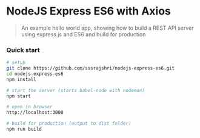# NodeJS Express ES6 with Axios

> An example hello world app, showing how to build
a REST API server using express.js and ES6
and build for production

### Quick start

```bash
# setup
git clone https://github.com/sssrajshri/nodejs-express-es6.git   
cd nodejs-express-es6  
npm install  

# start the server (starts babel-node with nodemon)
npm start 

# open in browser
http://localhost:3000

# build for production (output to dist folder)
npm run build

```
